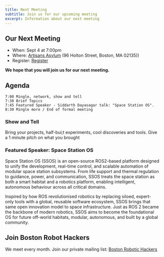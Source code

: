 ```yaml
---
title: Next Meeting
subtitle: Join us for our upcoming meeting
excerpt: Information about our next meeting
---
```

## Our Next Meeting

* When: Sept 4 at 7:00pm
* Where: [Artisans Asylum](https://www.artisansasylum.com) (96 Holton Street, Boston, MA 02135))
* Register: [Register](https://www.eventbrite.com/e/boston-robot-hackers-monthly-meeting-tickets-1557040904259?aff=oddtdtcreator)

**We hope that you will join us for our next meeting.**

## Agenda

    7:00 Mingle, network, show and tell
    7:30 Brief Topics
    7:45 Featured Speaker - Siddarth Dayasagar talk: "Space Station OS".
    8:30 Mingle more / End of formal meeting

### Show and Tell

Bring your projects, half-bui;t experiments, cool discoveries and tools. Give a 1 minute pitch on what you brought

### Featured Speaker: Space Station OS

Space Station OS (SSOS) is an open-source ROS2-based platform designed to unify the development, real-time control, and scalable automation of modular space station subsystems. From life support and thermal regulation to guidance, power, and communication, SSOS treats the space station as both a smart habitat and a robotics platform, enabling intelligent, autonomous behaviour across all critical domains.

Inspired by how ROS revolutionised robotics by replacing siloed, expert-only tools with a global, reusable software ecosystem, SSOS brings that same open innovation model to space infrastructure. Just as ROS 2 became the backbone of modern robotics, SSOS aims to become the foundational OS for future off-world habitats, modular, autonomous, and built by a global community.

## Join Boston Robot Hackers

We meet every month. Join our private mailing list: [Boston Robotic Hackers](https://docs.google.com/forms/d/e/1FAIpQLScYvvhPZmbpyqAoFFkcD_cis5RfagIL6OsL_Nk_qc4a7bsakQ/viewform)